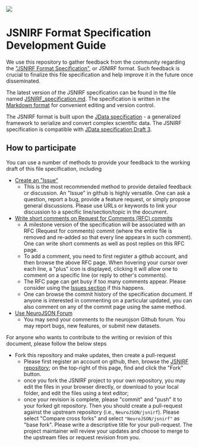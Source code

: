 ![](https://neurojson.org/wiki/upload/neurojson_banner_long.png)

# JSNIRF Format Specification Development Guide

We use this repository to gather feedback from the community regarding the 
["JSNIRF Format Specification"](JSNIRF_specification.md), or JSNIRF format. Such 
feedback is crucial to finalize this file specification and help improve
it in the future once disseminated. 

The latest version of the JSNIRF specification can be found in the file named 
[JSNIRF_specification.md](JSNIRF_specification.md). The specification is written
in the [Markdown format](https://github.com/adam-p/markdown-here/wiki/Markdown-Cheatsheet) 
for convenient editing and version control.

The JSNIRF format is built upon the [JData specification](https://github.com/NeuroJSON/jdata/) - 
a generalized framework to serialize and convert complex scientific data. 
The JSNIRF specification is compatible with [JData specification Draft 3](https://neurojson.org/jdata/draft3).

## How to participate

You can use a number of methods to provide your feedback to the working 
draft of this file specification, including

- [Create an "Issue"](https://github.com/NeuroJSON/jsnirf/issues)
  - This is the most recommended method to provide detailed feedback or 
    discussion. An "Issue" in github is highly versatile. One can ask a 
    question, report a bug, provide a feature request, or simply propose
    general discussions. Please use URLs or keywords to link your discussion 
    to a specific line/section/topic in the document.
- [Write short comments on Request for Comments (RFC) commits](https://github.com/NeuroJSON/jsnirf/releases/tag/Draft-2)
  - A milestone version of the specification will be associated with an
    RFC (Request for comments) commit (where the entire file is removed
    and re-added so that every line appears in such comment). One can
    write short comments as well as post replies on this RFC page. 
  - To add a comment, you need to first register a github account, and then 
    browse the above RFC page. When hovering your cursor over each line, a 
    "plus" icon is displayed, clicking it will allow one to comment on a 
    specific line (or reply to other's comments).
  - The RFC page can get busy if too many comments appear. Please consider 
    using the [Issues section](https://github.com/NeuroJSON/jsnirf/issues) if this happens.
  - One can browse the commit history of the specification document. If
    anyone is interested in commenting on a particular updated, you can also
    comment on any of the commit page using the same method.
- [Use NeuroJSON Forum](https://github.com/orgs/NeuroJSON/discussions)
  - You may send your comments to the neurojson Github forum. You may report
    bugs, new features, or submit new datasets.

For anyone who wants to contribute to the writing or revision of this document,
please follow the below steps

- Fork this repository and make updates, then create a pull-request
  - Please first register an account on github, then, browse the 
    [JSNIRF repository](https://github.com/NeuroJSON/jsnirf);
    on the top-right of this page, find and click the "Fork" button.
  - once you fork the JSNIRF project to your own repository, you may edit the
    files in your browser directly, or download to your local folder, and 
    edit the files using a text editor;
  - once your revision is complete, please "commit" and "push" it to your forked
    git repository. Then you should create a pull-request against the upstream
    repository (i.e., `NeuroJSON/jsnirf`). Please select "Compare cross forks" and 
    select `"NeuroJSON/jsnirf"` as "base fork". Please write a descriptive title for
    your pull-request. The project maintainer will review your updates
    and choose to merge to the upstream files or request revision from you.
    
